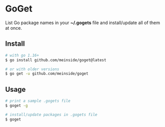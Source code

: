 # GoGet

List Go package names in your **~/.gogets** file and install/update all of them at once.

## Install

```bash
# with go 1.16+
$ go install github.com/meinside/goget@latest

# or with older versions
$ go get -u github.com/meinside/goget
```

## Usage

```bash
# print a sample .gogets file
$ goget -g

# install/update packages in .gogets file
$ goget
```
